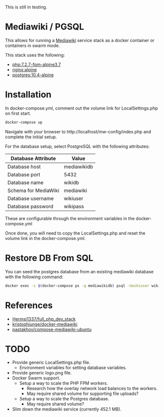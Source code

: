 This is still in testing.

# Mediawiki / PGSQL
This allows for running a [Mediawiki](https://www.mediawiki.org/wiki/MediaWiki) service stack as a docker container or containers in swarm mode.

This stack uses the following:
* [php:7.2.7-fpm-alpine3.7](https://hub.docker.com/_/php/)
* [nginx:alpine](https://hub.docker.com/_/nginx/)
* [postgres:10.4-alpine](https://hub.docker.com/_/postgres/)


# Installation
In docker-compose.yml, comment out the volume link for LocalSettings.php on first start.

```bash
docker-compose up
```

Navigate with your browser to http://localhost/mw-config/index.php and complete the initial setup.

For the database setup, select PostgreSQL with the following attributes:

| Database Attribute | Value |
|---|---|
| Database host | mediawikidb |
| Database port | 5432 |
| Database name | wikidb |
| Schema for MediaWiki | mediawiki |
| Database username | wikiuser |
| Database password | wikipass |

These are configurable through the environment variables in the docker-compose.yml

Once done, you will need to copy the LocalSettings.php and reset the volume link in the docker-compose.yml.

# Restore DB From SQL
You can seed the postgres database from an existing mediawiki database with the following command:

```bash
docker exec -i $(docker-compose ps -q mediawikidb) psql -Uwikiuser wikidb < backup.sql
```


# References
* [Hermsi1337/full_php_dev_stack](https://github.com/Hermsi1337/docker-compose/tree/master/full_php_dev_stack)
* [kristophjunge/docker-mediawiki](https://github.com/kristophjunge/docker-mediawiki)
* [pastakhov/compose-mediawiki-ubuntu](https://github.com/pastakhov/compose-mediawiki-ubuntu)


# TODO
* Provide generic LocalSettings.php file.
    * Environment variables for setting database variables.
* Provide generic logo.png file.
* Docker Swarm support.
    * Setup a way to scale the PHP FPM workers.
        * Research how the overlay network load balances to the workers.
        * May require shared volume for supporting file uploads?
    * Setup a way to scale the Postgres database.
        * May require shared volume?
* Slim down the mediawiki service (currently 452.1 MB).
